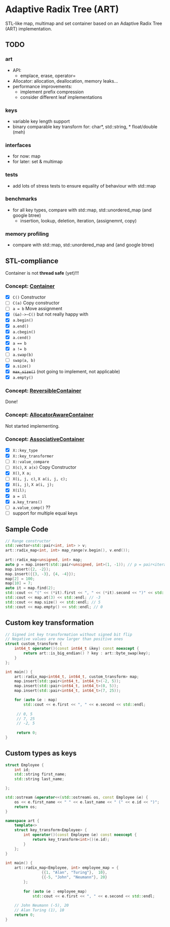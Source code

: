# Adaptive Radix Tree (ART)
STL-like map, multimap and set container based on an Adaptive Radix Tree (ART) implementation.

## TODO
### art
* API:
    * emplace, erase, operator=
* Allocator: allocation, deallocation, memory leaks...
* performance improvements:
    * implement prefix compression
    * consider different leaf implementations

### keys
* variable key length support
* binary comparable key transform for: char*, std::string, * float/double (meh)

### interfaces
* for now: map
* for later: set & multimap

### tests
* add lots of stress tests to ensure equality of behaviour with std::map

### benchmarks
* for all key types, compare with std::map, std::unordered_map (and google btree)
    * insertion, lookup, deletion, iteration, (assignemnt, copy)

### memory profiling
* compare with std::map, std::unordered_map  and (and google btree)

## STL-compliance
Container is not **thread safe** (yet)!!!
### Concept: [Container](http://en.cppreference.com/w/cpp/concept/Container)
- [x] `C()` Constructor
- [ ] `C(a)` Copy constructor
- [ ] `a = b` Move assignment
- [x] `(&a)->~C()` but not really happy with
- [x] `a.begin()`
- [x] `a.end()`
- [x] `a.cbegin()`
- [x] `a.cend()`
- [x] `a == b`
- [x] `a != b`
- [ ] `a.swap(b)` 
- [ ] `swap(a, b)`
- [x] `a.size()`
- [x] ~~`max_size()`~~ (not going to implement, not applicable)
- [x] `a.empty()`

### Concept: [ReversibleContainer](http://en.cppreference.com/w/cpp/concept/ReversibleContainer)
Done!

### Concept: [AllocatorAwareContainer](http://en.cppreference.com/w/cpp/concept/AllocatorAwareContainer)
Not started implementing.

### Concept: [AssociativeContainer](http://en.cppreference.com/w/cpp/concept/AssociativeContainer)
- [x] `X::key_type`
- [x] `X::key_transformer`
- [ ] `X::value_compare`
- [ ] `X(c)`, `X a(x)` Copy Constructor
- [x] `X()`, `X a;`
- [ ] `X(i, j, c)`, `X a(i, j, c);`
- [x] `X(i, j)`, `X a(i, j);` 
- [x] `X(il);`
- [x] `a = il`
- [x] `a.key_trans()`
- [ ] `a.value_comp()` ??
- [ ] support for multiple equal keys

## Sample Code
```C++
// Range constructor
std::vector<std::pair<int, int> > v;
art::radix_map<int, int> map_range(v.begin(), v.end());
        
art::radix_map<unsigned, int> map;
auto p = map.insert(std::pair<unsigned, int>(1, -1)); // p = pair<iterator, bool>
map.insert({2, -2});
map.insert({{3, -3}, {4, -4}});
map[2] = 100;
map[10] = 7;
auto it = map.find(2);
std::cout << "(" << (*it).first << ", " << (*it).second << ")" << std::endl; // (2, 100)
std::cout << map.at(3) << std::endl; // -3
std::cout << map.size() << std::endl; // 5
std::cout << map.empty() << std::endl; // 0
```
## Custom key transformation
```C++
// Signed int key transformation without signed bit flip
// Negative values are now larger than positive ones
struct custom_transform {
    int64_t operator()(const int64_t &key) const noexcept {
        return art::is_big_endian() ? key : art::byte_swap(key);
    }
};

int main() {
    art::radix_map<int64_t, int64_t, custom_transform> map;
    map.insert(std::pair<int64_t, int64_t>(-2, 5));
    map.insert(std::pair<int64_t, int64_t>(0, 5));
    map.insert(std::pair<int64_t, int64_t>(7, 25));

    for (auto &e : map)
        std::cout << e.first << ", " << e.second << std::endl;
        
     // 0, 5
     // 7, 25
     // -2, 5
     
     return 0;
}

```
## Custom types as keys
```C++
struct Employee {
    int id;
    std::string first_name;
    std::string last_name;

};

std::ostream &operator<<(std::ostream& os, const Employee &e) {
    os << e.first_name << " " << e.last_name << " (" << e.id << ")";
    return os;
}

namespace art {
    template<>
    struct key_transform<Employee> {
        int operator()(const Employee &e) const noexcept {
            return key_transform<int>()(e.id);
        }
    };
}
    
int main() {
    art::radix_map<Employee, int> employee_map = {
                {{1, "Alan", "Turing"},  10},
                {{-5, "John", "Neumann"}, 20}
        };
    
        for (auto &e : employee_map)
            std::cout << e.first << ", " << e.second << std::endl;
    
    // John Neumann (-5), 20        
    // Alan Turing (1), 10
    return 0;
}
```
